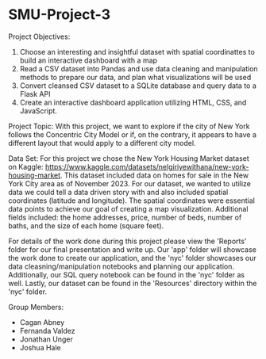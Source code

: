 # SMU-Project-3

Project Objectives:
1. Choose an interesting and insightful dataset with spatial coordinattes to build an interactive dashboard with a map
2. Read a CSV dataset into Pandas and use data cleaning and manipulation methods to prepare our data, and plan what visualizations will be used
3. Convert cleansed CSV dataset to a SQLite database and query data to a Flask API
4. Create an interactive dashboard application utilizing HTML, CSS, and JavaScript.

Project Topic: With this project, we want to explore if the city of New York follows the Concentric City Model or if, on the contrary, it appears to have a different layout that would apply to a different city model.

Data Set:
For this project we chose the New York Housing Market dataset on Kaggle: https://www.kaggle.com/datasets/nelgiriyewithana/new-york-housing-market. This dataset included data on homes for sale in the New York City area as of November 2023. For our dataset, we wanted to utilize data we could tell a data driven story with and also included spatial coordinates (latitude and longitude). The spatial coordinates were essential data points to achieve our goal of creating a map visualization. Additional fields included: the home addresses, price, number of beds, number of baths, and the size of each home (square feet).


For details of the work done during this project please view the 'Reports' folder for our final presentation and write up. Our 'app' folder will showcase the work done to create our application, and the 'nyc' folder showcases our data cleasning/manipulation notebooks and planning our application. Additionally, our SQL query notebook can be found in the 'nyc' folder as well. Lastly, our dataset can be found in the 'Resources' directory within the 'nyc' folder.

Group Members:
- Cagan Abney
- Fernanda Valdez
- Jonathan Unger
- Joshua Hale
